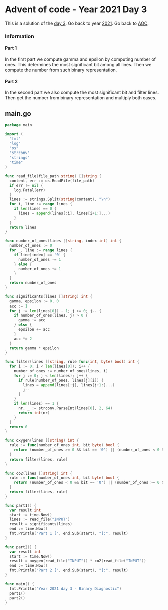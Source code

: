# Advent of code - Year 2021 Day 3

This is a solution of the [day 3](https://adventofcode.com/2021/day/3). Go back to year [2021](2021.md). Go back to [AOC](../adventofcode.md).

### Information

#### Part 1

In the first part we compute gamma and epsilon by computing number of ones. This determines the most significant bit among all lines. Then we compute the number from such binary representation.

#### Part 2

In the second part we also compute the most significant bit and filter lines. Then get the number from binary representation and multiply both cases.

## main.go

```go
package main

import (
  "fmt"
  "log"
  "os"
  "strconv"
  "strings"
  "time"
)

func read_file(file_path string) []string {
  content, err := os.ReadFile(file_path)
  if err != nil {
    log.Fatal(err)
  }
  lines := strings.Split(string(content), "\n")
  for i, line := range lines {
    if len(line) == 0 {
      lines = append(lines[:i], lines[i+1:]...)
    }
  }
  return lines
}

func number_of_ones(lines []string, index int) int {
  number_of_ones := 0
  for _, line := range lines {
    if line[index] == '0' {
      number_of_ones -= 1
    } else {
      number_of_ones += 1
    }
  }
  return number_of_ones
}

func significants(lines []string) int {
  gamma, epsilon := 0, 0
  acc := 1
  for j := len(lines[0]) - 1; j >= 0; j-- {
    if number_of_ones(lines, j) > 0 {
      gamma += acc
    } else {
      epsilon += acc
    }
    acc *= 2
  }
  return gamma * epsilon
}

func filter(lines []string, rule func(int, byte) bool) int {
  for i := 0; i < len(lines[0]); i++ {
    number_of_ones := number_of_ones(lines, i)
    for j := 0; j < len(lines); j++ {
      if rule(number_of_ones, lines[j][i]) {
        lines = append(lines[:j], lines[j+1:]...)
        j--
      }
    }
    if len(lines) == 1 {
      nr, _ := strconv.ParseInt(lines[0], 2, 64)
      return int(nr)
    }
  }
  return 0
}

func oxygen(lines []string) int {
  rule := func(number_of_ones int, bit byte) bool {
    return (number_of_ones >= 0 && bit == '0') || (number_of_ones < 0 && bit == '1')
  }
  return filter(lines, rule)
}

func co2(lines []string) int {
  rule := func(number_of_ones int, bit byte) bool {
    return (number_of_ones < 0 && bit == '0') || (number_of_ones >= 0 && bit == '1')
  }
  return filter(lines, rule)
}

func part1() {
  var result int
  start := time.Now()
  lines := read_file("INPUT")
  result = significants(lines)
  end := time.Now()
  fmt.Println("Part 1 [", end.Sub(start), "]:", result)
}

func part2() {
  var result int
  start := time.Now()
  result = oxygen(read_file("INPUT")) * co2(read_file("INPUT"))
  end := time.Now()
  fmt.Println("Part 2 [", end.Sub(start), "]:", result)
}

func main() {
  fmt.Println("Year 2021 day 3 - Binary Diagnostic")
  part1()
  part2()
}
```

